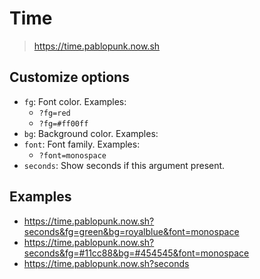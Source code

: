 # Time

> https://time.pablopunk.now.sh

## Customize options

- `fg`: Font color. Examples:
  - `?fg=red`
  - `?fg=#ff00ff`
- `bg`: Background color. Examples:
- `font`: Font family. Examples:
  - `?font=monospace`
- `seconds`: Show seconds if this argument present.

## Examples

- https://time.pablopunk.now.sh?seconds&fg=green&bg=royalblue&font=monospace
- https://time.pablopunk.now.sh?seconds&fg=#11cc88&bg=#454545&font=monospace
- https://time.pablopunk.now.sh?seconds
